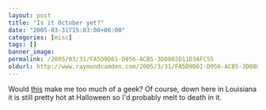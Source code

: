 ```yaml
---
layout: post
title: "Is it October yet?"
date: "2005-03-31T15:03:00+06:00"
categories: [misc]
tags: []
banner_image: 
permalink: /2005/03/31/FA5D9D61-D956-ACB5-3D0802D11D3AFC55
oldurl: http://www.raymondcamden.com/2005/3/31/FA5D9D61-D956-ACB5-3D0802D11D3AFC55
---
```


Would <a href="http://shop.starwars.com/catalog/product.xml?product_id=1990;category_id=332;pcid1=;pcid2=">this</a> make me too much of a geek? Of course, down here in Louisiana it is still pretty hot at Halloween so I'd probably melt to death in it.